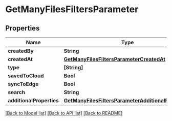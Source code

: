 # GetManyFilesFiltersParameter

## Properties
Name | Type | Description | Notes
------------ | ------------- | ------------- | -------------
**createdBy** | **String** |  | [optional] 
**createdAt** | [**GetManyFilesFiltersParameterCreatedAt**](GetManyFilesFiltersParameterCreatedAt.md) |  | [optional] 
**type** | **[String]** |  | [optional] 
**savedToCloud** | **Bool** |  | [optional] 
**syncToEdge** | **Bool** |  | [optional] 
**search** | **String** |  | [optional] 
**additionalProperties** | [**GetManyFilesFiltersParameterAdditionalProperties**](GetManyFilesFiltersParameterAdditionalProperties.md) |  | [optional] 

[[Back to Model list]](../README.md#documentation-for-models) [[Back to API list]](../README.md#documentation-for-api-endpoints) [[Back to README]](../README.md)


